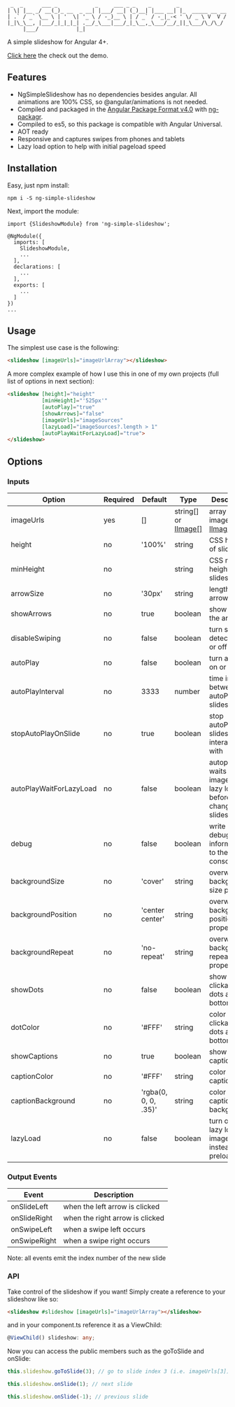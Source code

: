 ```prettier
 _  _      ___ _            _     ___ _ _    _        _
| \| |__ _/ __(_)_ __  _ __| |___/ __| (_)__| |___ __| |_  _____ __ __
| .` / _` \__ \ | '  \| '_ \ / -_)__ \ | / _` / -_|_-< ' \/ _ \ V  V /
|_|\_\__, |___/_|_|_|_| .__/_\___|___/_|_\__,_\___/__/_||_\___/\_/\_/
     |___/            |_|
```

A simple slideshow for Angular 4+.

[Click here](https://ng-simple-slideshow.firebaseapp.com) the check out the demo.

## Features

* NgSimpleSlideshow has no dependencies besides angular. All animations are 100% CSS, so @angular/animations is not needed.
* Compiled and packaged in the [Angular Package Format v4.0](https://docs.google.com/document/d/1CZC2rcpxffTDfRDs6p1cfbmKNLA6x5O-NtkJglDaBVs/preview) with [ng-packagr](https://github.com/dherges/ng-packagr).
* Compiled to es5, so this package is compatible with Angular Universal.
* AOT ready
* Responsive and captures swipes from phones and tablets
* Lazy load option to help with initial pageload speed

## Installation

Easy, just npm install:

```shell
npm i -S ng-simple-slideshow
```

Next, import the module:

```
import {SlideshowModule} from 'ng-simple-slideshow';

@NgModule({
  imports: [
    SlideshowModule,
    ...
  ],
  declarations: [
    ...
  ],
  exports: [
    ...
  ]
})
...
```

## Usage

The simplest use case is the following:

```html
<slideshow [imageUrls]="imageUrlArray"></slideshow>
```

A more complex example of how I use this in one of my own projects (full list of options in next section):

```html
<slideshow [height]="height"
           [minHeight]="'525px'"
           [autoPlay]="true"
           [showArrows]="false"
           [imageUrls]="imageSources"
           [lazyLoad]="imageSources?.length > 1"
           [autoPlayWaitForLazyLoad]="true">
</slideshow>
```

## Options

### Inputs

| Option                  | Required | Default              | Type                                                                                                                      | Description                                                                                                                        |
| ----------------------- | -------- | -------------------- | ------------------------------------------------------------------------------------------------------------------------- | ---------------------------------------------------------------------------------------------------------------------------------- |
| imageUrls               | yes      | []                   | string[] or [IImage[]](https://github.com/dockleryxk/ng-simple-slideshow/blob/master/src/app/modules/slideshow/IImage.ts) | array of image urls or [IImage](https://github.com/dockleryxk/ng-simple-slideshow/blob/master/src/app/modules/slideshow/IImage.ts) |
| height                  | no       | '100%'               | string                                                                                                                    | CSS height of slideshow                                                                                                            |
| minHeight               | no       |                      | string                                                                                                                    | CSS min-height of slideshow                                                                                                        |
| arrowSize               | no       | '30px'               | string                                                                                                                    | length of arrow lines                                                                                                              |
| showArrows              | no       | true                 | boolean                                                                                                                   | show or hide the arrows                                                                                                            |
| disableSwiping          | no       | false                | boolean                                                                                                                   | turn swipe detection on or off                                                                                                     |
| autoPlay                | no       | false                | boolean                                                                                                                   | turn autoPlay on or off                                                                                                            |
| autoPlayInterval        | no       | 3333                 | number                                                                                                                    | time in ms between autoPlay slides                                                                                                 |
| stopAutoPlayOnSlide     | no       | true                 | boolean                                                                                                                   | stop autoPlay if slideshow is interacted with                                                                                      |
| autoPlayWaitForLazyLoad | no       | false                | boolean                                                                                                                   | autoplay to waits for images to lazy load before changing slides                                                                   |
| debug                   | no       | false                | boolean                                                                                                                   | write debugging information to the console                                                                                         |
| backgroundSize          | no       | 'cover'              | string                                                                                                                    | overwrite background-size property                                                                                                 |
| backgroundPosition      | no       | 'center center'      | string                                                                                                                    | overwrite background-position property                                                                                             |
| backgroundRepeat        | no       | 'no-repeat'          | string                                                                                                                    | overwrite background-repeat property                                                                                               |
| showDots                | no       | false                | boolean                                                                                                                   | show clickable dots at the bottom                                                                                                  |
| dotColor                | no       | '#FFF'               | string                                                                                                                    | color of clickable dots at the bottom                                                                                              |
| showCaptions            | no       | true                 | boolean                                                                                                                   | show or hide captions                                                                                                              |
| captionColor            | no       | '#FFF'               | string                                                                                                                    | color of caption text                                                                                                              |
| captionBackground       | no       | 'rgba(0, 0, 0, .35)' | string                                                                                                                    | color of caption background                                                                                                        |
| lazyLoad                | no       | false                | boolean                                                                                                                   | turn on to lazy load images instead of preload                                                                                     |

### Output Events

| Event        | Description                     |
| ------------ | ------------------------------- |
| onSlideLeft  | when the left arrow is clicked  |
| onSlideRight | when the right arrow is clicked |
| onSwipeLeft  | when a swipe left occurs        |
| onSwipeRight | when a swipe right occurs       |

Note: all events emit the index number of the new slide

### API

Take control of the slideshow if you want! Simply create a reference to your slideshow like so:

```html
<slideshow #slideshow [imageUrls]="imageUrlArray"></slideshow>
```

and in your component.ts reference it as a ViewChild:

```typescript
@ViewChild() slideshow: any;
```

Now you can access the public members such as the goToSlide and onSlide:

```typescript
this.slideshow.goToSlide(3); // go to slide index 3 (i.e. imageUrls[3])
```

```typescript
this.slideshow.onSlide(1); // next slide
```

```typescript
this.slideshow.onSlide(-1); // previous slide
```
